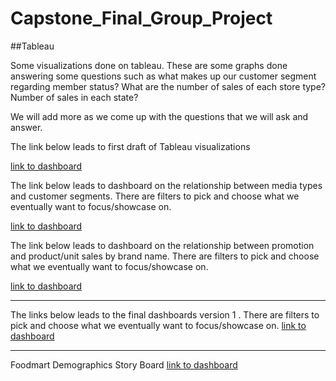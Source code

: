 # Capstone_Final_Group_Project

##Tableau 

Some visualizations done on tableau. These are some graphs done answering some questions such as what makes up our customer segment regarding member status? What are the number of sales of each store type? Number of sales in each state? 

We will add more as we come up with the questions that we will ask and answer. 

The link below leads to first draft of Tableau visualizations


[link to dashboard](https://public.tableau.com/app/profile/carlos2209/viz/FinalProjectDashboard-CustomerandStoreData/FinalProjectDashboard?publish=yes)



The link below leads to dashboard on the relationship between media types and customer segments. There are filters to pick and choose what we eventually want to focus/showcase on. 


[link to dashboard](https://public.tableau.com/app/profile/carlos2209/viz/RelationshipBetweenMediaTypesandCustomerSegments/RelationshipBetweenMediaTypesandCustomerSegments?publish=yes)






The link below leads to dashboard on the relationship between promotion and product/unit sales by brand name. There are filters to pick and choose what we eventually want to focus/showcase on. 




[link to dashboard](https://public.tableau.com/app/profile/carlos2209/viz/RelationshipBetweenPromotionandUnitSalesbyBrands/RelationshipBetweenPromotionandUnitSalesbyBrands?publish=yes)

---------------------------------------------------------------------------------------


The links below leads to the final dashboards version 1 .  There are filters to pick and choose what we eventually want to focus/showcase on. 
[link to dashboard](https://public.tableau.com/app/profile/carlos2209/viz/CustomerDemographicsfinaldashboard/CustomerMakeupDashboard?publish=yes)

-------------------------------------------------------------------------------------------


Foodmart Demographics Story Board [link to dashboard](https://public.tableau.com/app/profile/carlos2209/viz/FoodMartDemographics/DemographicsStoryForFinal?publish=yes) 







